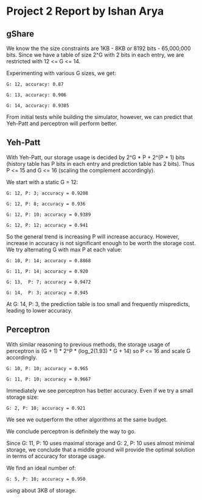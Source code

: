 # Project 2 Report by Ishan Arya

## gShare
We know the the size constraints are 1KB - 8KB or 8192 bits - 65,000,000 bits. Since we have a table of size 2^G with 2 bits in each entry, we are restricted with 12 <= G <= 14.

Experimenting with various G sizes, we get:

`G: 12, accuracy: 0.87`

`G: 13, accuracy: 0.906`

`G: 14, accuracy: 0.9305`

From initial tests while building the simulator, however, we can predict that Yeh-Patt and perceptron will perform better.

## Yeh-Patt
With Yeh-Patt, our storage usage is decided by 2^G * P + 2^(P + 1) bits (history table has P bits in each entry and prediction table has 2 bits). Thus P <= 15 and G <= 16 (scaling the complement accordingly).

We start with a static G = 12:

`G: 12, P: 3; accuracy = 0.9208`

`G: 12, P: 8; accuracy = 0.936`

`G: 12, P: 10; accuracy = 0.9389`

`G: 12, P: 12; accuracy = 0.941`

So the general trend is increasing P will increase accuracy. However, increase in accuracy is not significant enough to be worth the storage cost. We try alternating G with max P at each value:

`G: 10, P: 14; accuracy = 0.8868`

`G: 11, P: 14; accuracy = 0.920`

`G: 13,  P: 7; accuracy = 0.9472`

`G: 14,  P: 3; accuracy = 0.945`

At G: 14, P: 3, the prediction table is too small and frequently mispredicts, leading to lower accuracy.


## Perceptron
With similar reasoning to previous methods, the storage usage of perceptron is (G + 1) * 2^P * (log_2(1.93) * G + 14) so P <= 16 and scale G accordingly.

`G: 10, P: 10; accuracy = 0.965`

`G: 11, P: 10; accuracy = 0.9667`

Immediately we see perceptron has better accuracy. Even if we try a small storage size:

`G: 2, P: 10; accuracy = 0.921`

We see we outperform the other algorithms at the same budget.

We conclude perceptron is definitely the way to go.

Since G: 11, P: 10 uses maximal storage and G: 2, P: 10 uses almost minimal storage, we conclude that a middle ground will provide the optimal solution in terms of accuracy for storage usage.

We find an ideal number of:

`G: 5, P: 10; accuracy = 0.950`

using about 3KB of storage.